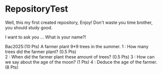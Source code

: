 # RepositoryTest
Well, this my first created repository, Enjoy!
Don't waste you time brother, you should study good.

I want to ask you ... What is your name?!

Bac2025:(10 Pts)
 A farmer plant 9*9 trees in the summer.
1 : How many trees did the farmer plant?               (0.5 Pts)           
2 : When did the farmer plant these amount of trees?   (0.5 Pts)
3 : How can we say about the age of the moon?            (1 Pts)
4 : Deduce the age of the farmer.                        (8 Pts) 
